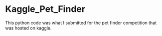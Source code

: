 # Kaggle_Pet_Finder

This python code was what I submitted for the pet finder competition that was hosted on kaggle.
